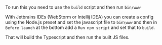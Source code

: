 To run this you need to use the `build` script and then run `bin/www`

With Jetbrains IDEs (WebStorm or Intellij IDEA) you can create a config using the Node.js preset and set the javascript 
file to `bin\www` and then in `Before launch` at the bottom add a `Run npm script` and set that to `build`.

That will build the Typescript and then run the built JS files.